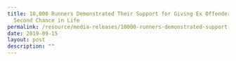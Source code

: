 ```yaml
---
title: 10,000 Runners Demonstrated Their Support for Giving Ex Offenders a
  Second Chance in Life
permalink: /resource/media-releases/10000-runners-demonstrated-support-for-giving-ex-offenders-a-second-chance
date: 2019-09-15
layout: post
description: ""
---
```

